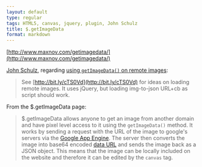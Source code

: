 ```yaml
---
layout: default
type: regular
tags: HTML5, canvas, jquery, plugin, John Schulz
title: $.getImageData
format: markdown
---
```

[http://www.maxnov.com/getimagedata/](http://www.maxnov.com/getimagedata/)

[John Schulz](http://twitter.com/JFSIII/status/25304230459), regarding [using `getImageData()` on remote images](/post/1172959582/4-8-10-2-security-with-canvas-elements-html5):

> See [http://bit.ly/cTS0Vd](http://bit.ly/cTS0Vd) for ideas on loading remote images. It uses jQuery, but loading img-to-json URL+cb as script should work.

From the $.getImageData page:

> $.getImageData allows anyone to get an image from another domain and have pixel level access to it using the `getImageData()` method. It works by sending a request with the URL of the image to google's servers via the [Google App Engine](http://code.google.com/appengine/). The server then converts the image into base64 encoded [data URL](http://en.wikipedia.org/wiki/Data_URI_scheme) and sends the image back as a JSON object. This means that the image can be locally included on the website and therefore it can be edited by the `canvas` tag.